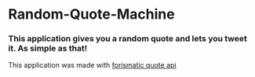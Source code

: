 # Random-Quote-Machine

### This application gives you a random quote and lets you tweet it. As simple as that!

This application was made with [forismatic quote api](https://forismatic.com/en/api/)
